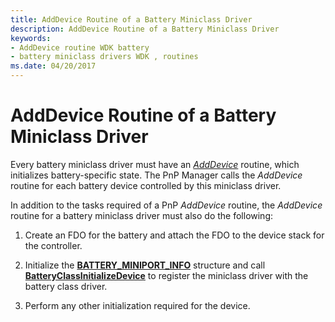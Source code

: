 ```yaml
---
title: AddDevice Routine of a Battery Miniclass Driver
description: AddDevice Routine of a Battery Miniclass Driver
keywords:
- AddDevice routine WDK battery
- battery miniclass drivers WDK , routines
ms.date: 04/20/2017
---
```


# AddDevice Routine of a Battery Miniclass Driver

Every battery miniclass driver must have an [*AddDevice*](/windows-hardware/drivers/ddi/wdm/nc-wdm-driver_add_device) routine, which initializes battery-specific state. The PnP Manager calls the *AddDevice* routine for each battery device controlled by this miniclass driver.

In addition to the tasks required of a PnP *AddDevice* routine, the *AddDevice* routine for a battery miniclass driver must also do the following:

1. Create an FDO for the battery and attach the FDO to the device stack for the controller.

2. Initialize the [**BATTERY\_MINIPORT\_INFO**](/windows/win32/api/batclass/ns-batclass-battery_miniport_info) structure and call [**BatteryClassInitializeDevice**](/windows/win32/api/batclass/nf-batclass-batteryclassinitializedevice) to register the miniclass driver with the battery class driver.

3. Perform any other initialization required for the device.
